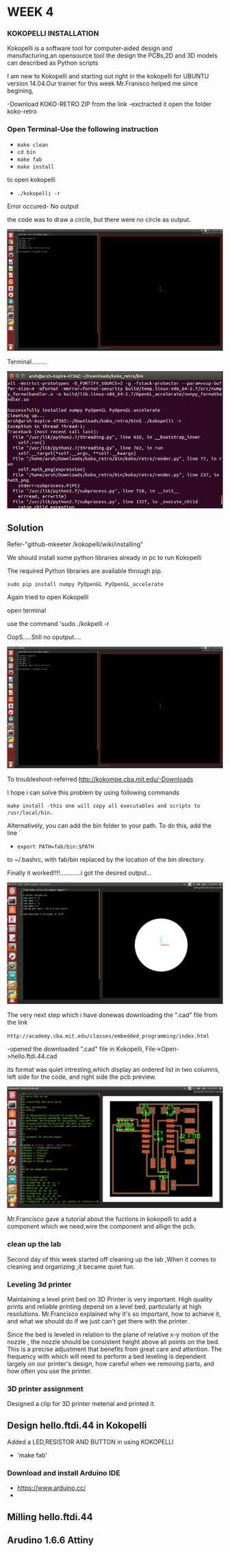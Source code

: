 # WEEK 4



### KOKOPELLI INSTALLATION
Kokopelli is a software tool for computer-aided design and manufacturing,an opensource tool the design the PCBs,2D and 3D models can described as Python scripts

I am new to Kokopelli and starting out right in the kokopelli for UBUNTU version 14.04.Our trainer for this week Mr.Franisco helped me since begining,

-Download KOKO-RETRO ZIP from the link -exctracted it open the folder koko-retro


### Open Terminal-Use the following instruction

* `make clean`
* `cd bin`
* `make fab`
* `make install`

to open kokopelli

* `./kokopelli -r`

Error occured- No output

the code was to draw a circle, but there were no circle as output.

![](img/error.png)

Terminal.........

![](img/pic2.png)
 
## Solution

Refer-"github-mkeeter /kokopelli/wiki/installing"

We should install some python libraries already in pc to run Kokopelli

The required Python libraries are available through pip.

    sudo pip install numpy PyOpenGL PyOpenGL_accelerate

Again tried to open Kokopelli

open terminal

use the command 'sudo ./kokpelli -r

OopS.....Still no oputput....



![](img/error.png)

To troubleshoot-referred http://kokompe.cba.mit.edu/-Downloads

I hope i can solve this problem by using following commands

    make install -this one will copy all executables and scripts to /usr/local/bin.

Alternatively, you can add the bin folder to your path. To do this, add the line
`
* `export PATH=fab/bin:$PATH`

to ~/.bashrc, with fab/bin replaced by the location of the bin directory.

Finally it worked!!!!............i got the desired output...

![](img/final.png)


The very next step which i have donewas downloading the ".cad" file from the link 

 `http://academy.cba.mit.edu/classes/embedded_programming/index.html`

-opened the downloaded ".cad" file in Kokopelli, File->Open->hello.ftdi.44.cad

its format was quiet intresting,which display an ordered list in two columns, left side for the code, and right side the pcb preview.

![](img/lll.png)


Mr.Francisco gave a tutorial about the fuctions in kokopelli to add a component which we need,wire the component and allign the pcb.





### clean up the lab
Second day of this week started off cleaning up the lab ,When it comes to cleaning and organizing ,it became quiet fun.




### Leveling 3d printer

Maintaining a level print bed on 3D Printer is very important.  High quality prints and reliable printing depend on a level bed, particularly at high resolutions. Mr.Francisco explained why it's so important, how to achieve it, and what we should do  if we just can't get there with the printer.

Since the bed is leveled in relation to the plane of relative x-y motion of the nozzle , the nozzle should be consistent height above all points on the bed. This is a precise adjustment that benefits from great care and attention. The frequency with which will need to perform a bed leveling is dependent largely on our printer's design, how careful when we removing parts, and how often you use the printer.




### 3D printer assignment

Designed a clip for 3D printer meterial and printed it.

## Design hello.ftdi.44 in Kokopelli

Added a LED,RESISTOR AND BUTTON in using KOKOPELLI

* 'make fab'


### Download and install Arduino IDE 
* https://www.arduino.cc/
* 




## Milling hello.ftdi.44
## Arudino 1.6.6 Attiny 




